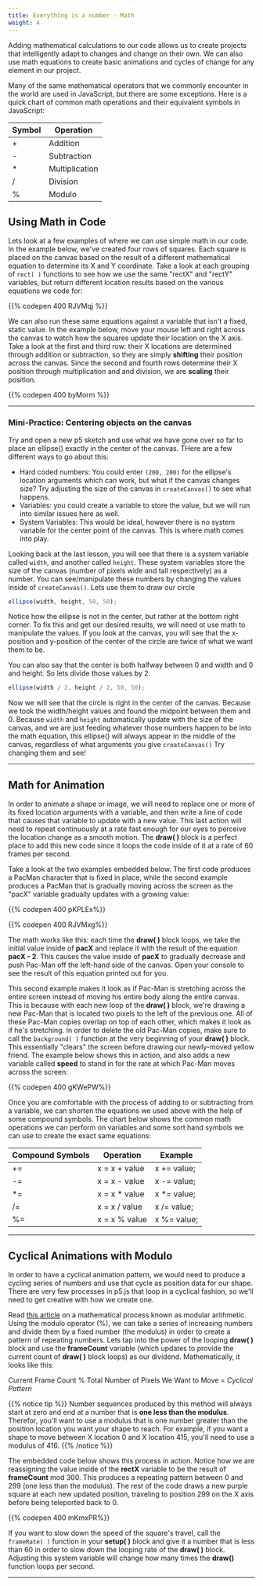 ```yaml
---
title: Everything is a number - Math
weight: 4
---
```

Adding mathematical calculations to our code allows us to create projects that intelligently adapt to changes and change on their own. We can also use math equations to create basic animations and cycles of change for any element in our project.

Many of the same mathematical operators that we commonly encounter in the world are used in JavaScript, but there are some exceptions. Here is a quick chart of common math operations and their equivalent symbols in JavaScript:

| Symbol | Operation      |
| ------ | -------------- |
| +      | Addition       |
| \-     | Subtraction    |
| \*     | Multiplication |
| /      | Division       |
| %      | Modulo         |

## Using Math in Code

Lets look at a few examples of where we can use simple math in our code. In the example below, we've created four rows of squares. Each square is placed on the canvas based on the result of a different mathematical equation to determine its X and Y coordinate. Take a look at each grouping of `rect( )` functions to see how we use the same "rectX" and "rectY" variables, but return different location results based on the various equations we code for:

{{% codepen 400 RJVMqj %}}

We can also run these same equations against a variable that isn't a fixed, static value. In the example below, move your mouse left and right across the canvas to watch how the squares update their location on the X axis. Take a look at the first and third row: their X locations are determined through addition or subtraction, so they are simply **shifting** their position across the canvas. Since the second and fourth rows determine their X position through multiplication and and division, we are **scaling** their position.

{{% codepen 400 byMorm %}}

---

### Mini-Practice: Centering objects on the canvas

Try and open a new p5 sketch and use what we have gone over so far to place an ellipse() exactly in the center of the canvas. THere are a few different ways to go about this:

* Hard coded numbers: You could enter `(200, 200)` for the ellipse's location arguments which can work, but what if the canvas changes size? Try adjusting the size of the canvas in `createCanvas()` to see what happens.
* Variables: you could create a variable to store the value, but we will run into similar issues here as well.
* System Variables: This would be ideal, however there is no system variable for the center point of the canvas. This is where math comes into play.

Looking back at the last lesson, you will see that there is a system variable called `width`, and another called `height`. These system variables store the size of the canvas (number of pixels wide and tall respectively) as a number. You can see/manipulate these numbers by changing the values inside of `createCanvas()`. Lets use them to draw our circle

```js
ellipse(width, height, 50, 50);

```

Notice how the ellipse is not in the center, but rather at the bottom right corner. To fix this and get our desired results, we will need ot use math to manipulate the values. If you look at the canvas, you will see that the x-position and y-position of the center of the circle are twice of what we want them to be.

You can also say that the center is both halfway between 0 and width and 0 and height. So lets divide those values by 2.

```js
ellipse(width / 2, height / 2, 50, 50);

```

Now we will see that the circle is right in the center of the canvas. Because we took the width/height values and found the midpoint between them and 0. Because `width` and `height` automatically update with the size of the canvas, and we are just feeding whatever those numbers happen to be into the math equation, this ellipse() will always appear in the middle of the canvas, regardless of what arguments you give `createCanvas()` Try changing them and see!

---

## Math for Animation

In order to animate a shape or image, we will need to replace one or more of its fixed location arguments with a variable, and then write a line of code that causes that variable to update with a new value. This last action will need to repeat continuously at a rate fast enough for our eyes to perceive the location change as a smooth motion. The **draw( )** block is a perfect place to add this new code since it loops the code inside of it at a rate of 60 frames per second.

Take a look at the two examples embedded below. The first code produces a PacMan character that is fixed in place, while the second example produces a PacMan that is gradually moving across the screen as the "pacX" variable gradually updates with a growing value:

{{% codepen 400 pKPLEx%}}

{{% codepen 400 RJVMxg%}}

The math works like this: each time the **draw( )** block loops, we take the initial value inside of **pacX** and replace it with the result of the equation **pacX - 2**. This causes the value inside of **pacX** to gradually decrease and push Pac-Man off the left-hand side of the canvas. Open your console to see the result of this equation printed out for you.

This second example makes it look as if Pac-Man is stretching across the entire screen instead of moving his entire body along the entire canvas. This is because with each new loop of the **draw( )** block, we're drawing a new Pac-Man that is located two pixels to the left of the previous one. All of these Pac-Man copies overlap on top of each other, which makes it look as if he's stretching. In order to delete the old Pac-Man copies, make sure to call the `background( )` function at the very beginning of your **draw( )** block. This essentially "clears" the screen before drawing our newly-moved yellow friend. The example below shows this in action, and also adds a new variable called **speed** to stand in for the rate at which Pac-Man moves across the screen:

{{% codepen 400 gKWePW%}}

Once you are comfortable with the process of adding to or subtracting from a variable, we can shorten the equations we used above with the help of some compound symbols. The chart below shows the common math operations we can perform on variables and some sort hand symbols we can use to create the exact same equations:

| Compound Symbols | Operation     | Example     |
| ---------------- | ------------- | ----------- |
| +=               | x = x + value | x += value; |
| \-=              | x = x - value | x -= value; |
| \*=              | x = x * value | x *= value; |
| /=               | x = x / value | x /= value; |
| %=               | x = x % value | x %= value; |

---

## Cyclical Animations with Modulo

In order to have a cyclical animation pattern, we would need to produce a cycling series of numbers and use that cycle as position data for our shape. There are very few processes in p5.js that loop in a cyclical fashion, so we'll need to get creative with how we create one.

Read [this article](https://www.khanacademy.org/computing/computer-science/cryptography/modarithmetic/a/what-is-modular-arithmetic) on a mathematical process known as modular arithmetic. Using the modulo operator (%), we can take a series of increasing numbers and divide them by a fixed number (the modulus) in order to create a pattern of repeating numbers.  Lets tap into the power of the looping **draw( )** block and use the **frameCount** variable (which updates to provide the current count of **draw( )** block loops) as our dividend. Mathematically, it looks like this:

Current Frame Count % Total Number of Pixels We Want to Move =  _Cyclical Pattern_

{{% notice tip %}}
Number sequences produced by this method will always start at zero and end at a number that is **one less than the modulus**. Therefor, you'll want to use a modulus that is one number greater than the position location you want your shape to reach. For example, if you want a shape to move between X location 0 and X location 415, you'll need to use a modulus of 416.
{{% /notice %}}

The embedded code below shows this process in action. Notice how we are reassigning the value inside of the **rectX** variable to be the result of **frameCount** mod 300. This produces a repeating pattern between 0 and 299 (one less than the modulus). The rest of the code draws a new purple square at each new updated position, traveling to position 299 on the X axis before being teleported back to 0.

{{% codepen 400 mKmxPR%}}

If you want to slow down the speed of the square's travel, call the `frameRate( )` function in your **setup( )** block and give it a number that is less than 60 in order to slow down the looping rate of the **draw( )** block. Adjusting this system variable will change how many times the **draw()** function loops per second.

---
